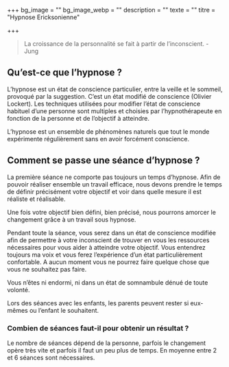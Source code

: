 +++
bg_image = ""
bg_image_webp = ""
description = ""
texte = ""
titre = "Hypnose Ericksonienne"

+++
> La croissance de la personnalité se fait à partir de l’inconscient. - Jung

## **Qu’est-ce que l’hypnose ?**

L’hypnose est un état de conscience particulier, entre la veille et le sommeil, provoqué par la suggestion. C’est un état modifié de conscience (Olivier Lockert). Les techniques utilisées pour modifier l’état de conscience habituel d’une personne sont multiples et choisies par l’hypnothérapeute en fonction de la personne et de l’objectif à atteindre.

L’hypnose est un ensemble de phénomènes naturels que tout le monde expérimente régulièrement sans en avoir forcément conscience.

## **Comment se passe une séance d’hypnose ?**

La première séance ne comporte pas toujours un temps d’hypnose. Afin de pouvoir réaliser ensemble un travail efficace, nous devons prendre le temps de définir précisément votre objectif et voir dans quelle mesure il est réaliste et réalisable.

Une fois votre objectif bien défini, bien précisé, nous pourrons amorcer le changement grâce à un travail sous hypnose.

Pendant toute la séance, vous serez dans un état de conscience modifiée afin de permettre à votre inconscient de trouver en vous les ressources nécessaires pour vous aider à atteindre votre objectif. Vous entendrez toujours ma voix et vous ferez l’expérience d’un état particulièrement confortable. A aucun moment vous ne pourrez faire quelque chose que vous ne souhaitez pas faire.

Vous n’êtes ni endormi, ni dans un état de somnambule dénué de toute volonté.

Lors des séances avec les enfants, les parents peuvent rester si eux-mêmes ou l’enfant le souhaitent.

### Combien de séances faut-il pour obtenir un résultat ?

Le nombre de séances dépend de la personne, parfois le changement opère très vite et parfois il faut un peu plus de temps. En moyenne entre 2 et 6 séances sont nécessaires.